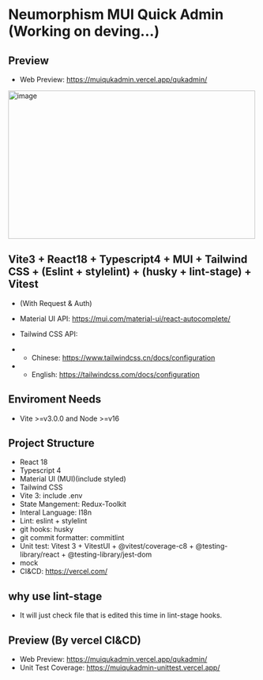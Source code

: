 # Neumorphism MUI Quick Admin (Working on deving...)

## Preview

* Web Preview: https://muiqukadmin.vercel.app/qukadmin/
<img src="https://for-assets.vercel.app/NMUIqukAdmin/login.png" alt="image" width="500px" height="300px" />

## Vite3 + React18 + Typescript4 + MUI + Tailwind CSS + (Eslint + stylelint) + (husky + lint-stage) + Vitest
* (With Request & Auth)

* Material UI API: https://mui.com/material-ui/react-autocomplete/
* Tailwind CSS API:
* * Chinese: https://www.tailwindcss.cn/docs/configuration
* * English: https://tailwindcss.com/docs/configuration

## Enviroment Needs

* Vite >=v3.0.0 and Node >=v16

## Project Structure

* React 18
* Typescript 4
* Material UI (MUI)(include styled)
* Tailwind CSS
* Vite 3: include .env
* State Mangement: Redux-Toolkit
* Interal Language: I18n
* Lint: eslint + stylelint
* git hooks: husky
* git commit formatter: commitlint
* Unit test: Vitest 3 + VitestUI + @vitest/coverage-c8 + @testing-library/react + @testing-library/jest-dom
* mock
* CI&CD: https://vercel.com/


## why use lint-stage
* It will just check file that is edited this time in lint-stage hooks.

## Preview (By vercel CI&CD)
* Web Preview: https://muiqukadmin.vercel.app/qukadmin/
* Unit Test Coverage: https://muiqukadmin-unittest.vercel.app/
